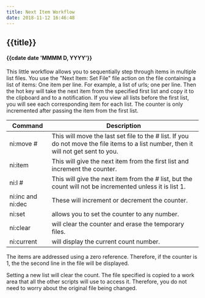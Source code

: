 ```yaml
---
title: Next Item Workflow
date: 2018-11-12 16:46:48
---
```

## {{title}}
#### {{cdate date 'MMMM D, YYYY'}}


This little workflow allows you to sequentially step through items in multiple list files. You use the "Next Item: Set File" file action on the file containing a list of items: One item per line. For example, a list of urls; one per line. Then the hot key will take the next item from the specified first list and copy it to the clipboard and to a notification. If you view all lists before the first list, you will see each corresponding item for each list. The counter is only incremented after passing the item from the first list.

| Command | Description |
| --- | --- |
| ni:move # | This will move the last set file to the # list. If you do not move the file items to a list number, then it will not get sent to you. |
| ni:item | This will give the next item from the first list and increment the counter. |
| ni:l # | This will give the next item from the # list, but the count will not be incremented unless it is list 1. |
| ni:inc and ni:dec | These will increment or decrement the counter.  |
| ni:set | allows you to set the counter to any number.  |
| ni:clear | will clear the counter and erase the temporary files.  |
| ni:current | will display the current count number. |

The items are addressed using a zero reference. Therefore, if the counter is 1, the the second line in the file will be displayed.

Setting a new list will clear the count. The file specified is copied to a work area that all the other scripts will use to access it. Therefore, you do not need to worry about the original file being changed.


